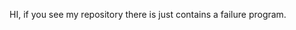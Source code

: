 HI, if you see my repository there is just contains a failure program.


<!---
ricocy23/ricocy23 is a ✨ special ✨ repository because its `README.md` (this file) appears on your GitHub profile.
You can click the Preview link to take a look at your changes.
--->
